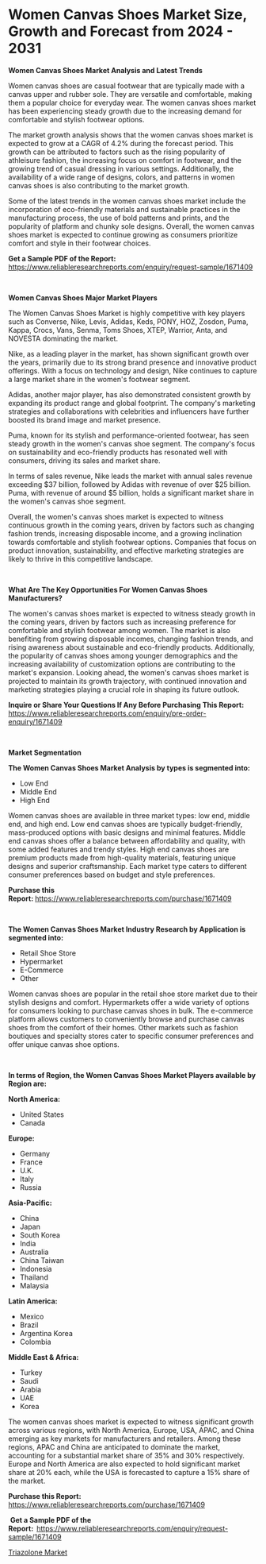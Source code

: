 <p><h1>Women Canvas Shoes Market Size, Growth and Forecast from 2024 - 2031</h1></p><p><strong>Women Canvas Shoes Market Analysis and Latest Trends</strong></p>
<p><p>Women canvas shoes are casual footwear that are typically made with a canvas upper and rubber sole. They are versatile and comfortable, making them a popular choice for everyday wear. The women canvas shoes market has been experiencing steady growth due to the increasing demand for comfortable and stylish footwear options. </p><p>The market growth analysis shows that the women canvas shoes market is expected to grow at a CAGR of 4.2% during the forecast period. This growth can be attributed to factors such as the rising popularity of athleisure fashion, the increasing focus on comfort in footwear, and the growing trend of casual dressing in various settings. Additionally, the availability of a wide range of designs, colors, and patterns in women canvas shoes is also contributing to the market growth.</p><p>Some of the latest trends in the women canvas shoes market include the incorporation of eco-friendly materials and sustainable practices in the manufacturing process, the use of bold patterns and prints, and the popularity of platform and chunky sole designs. Overall, the women canvas shoes market is expected to continue growing as consumers prioritize comfort and style in their footwear choices.</p></p>
<p><strong>Get a Sample PDF of the Report:&nbsp;</strong> <a href="https://www.reliableresearchreports.com/enquiry/request-sample/1671409">https://www.reliableresearchreports.com/enquiry/request-sample/1671409</a></p>
<p>&nbsp;</p>
<p><strong>Women Canvas Shoes Major Market Players</strong></p>
<p><p>The Women Canvas Shoes Market is highly competitive with key players such as Converse, Nike, Levis, Adidas, Keds, PONY, HOZ, Zosdon, Puma, Kappa, Crocs, Vans, Senma, Toms Shoes, XTEP, Warrior, Anta, and NOVESTA dominating the market.</p><p>Nike, as a leading player in the market, has shown significant growth over the years, primarily due to its strong brand presence and innovative product offerings. With a focus on technology and design, Nike continues to capture a large market share in the women's footwear segment.</p><p>Adidas, another major player, has also demonstrated consistent growth by expanding its product range and global footprint. The company's marketing strategies and collaborations with celebrities and influencers have further boosted its brand image and market presence.</p><p>Puma, known for its stylish and performance-oriented footwear, has seen steady growth in the women's canvas shoe segment. The company's focus on sustainability and eco-friendly products has resonated well with consumers, driving its sales and market share.</p><p>In terms of sales revenue, Nike leads the market with annual sales revenue exceeding $37 billion, followed by Adidas with revenue of over $25 billion. Puma, with revenue of around $5 billion, holds a significant market share in the women's canvas shoe segment.</p><p>Overall, the women's canvas shoes market is expected to witness continuous growth in the coming years, driven by factors such as changing fashion trends, increasing disposable income, and a growing inclination towards comfortable and stylish footwear options. Companies that focus on product innovation, sustainability, and effective marketing strategies are likely to thrive in this competitive landscape.</p></p>
<p>&nbsp;</p>
<p><strong>What Are The Key Opportunities For Women Canvas Shoes Manufacturers?</strong></p>
<p><p>The women's canvas shoes market is expected to witness steady growth in the coming years, driven by factors such as increasing preference for comfortable and stylish footwear among women. The market is also benefiting from growing disposable incomes, changing fashion trends, and rising awareness about sustainable and eco-friendly products. Additionally, the popularity of canvas shoes among younger demographics and the increasing availability of customization options are contributing to the market's expansion. Looking ahead, the women's canvas shoes market is projected to maintain its growth trajectory, with continued innovation and marketing strategies playing a crucial role in shaping its future outlook.</p></p>
<p><strong>Inquire or Share Your Questions If Any Before Purchasing This Report:</strong> <a href="https://www.reliableresearchreports.com/enquiry/pre-order-enquiry/1671409">https://www.reliableresearchreports.com/enquiry/pre-order-enquiry/1671409</a></p>
<p>&nbsp;</p>
<p><strong>Market Segmentation</strong></p>
<p><strong>The Women Canvas Shoes Market Analysis by types is segmented into:</strong></p>
<p><ul><li>Low End</li><li>Middle End</li><li>High End</li></ul></p>
<p><p>Women canvas shoes are available in three market types: low end, middle end, and high end. Low end canvas shoes are typically budget-friendly, mass-produced options with basic designs and minimal features. Middle end canvas shoes offer a balance between affordability and quality, with some added features and trendy styles. High end canvas shoes are premium products made from high-quality materials, featuring unique designs and superior craftsmanship. Each market type caters to different consumer preferences based on budget and style preferences.</p></p>
<p><strong>Purchase this Report:&nbsp;</strong><a href="https://www.reliableresearchreports.com/purchase/1671409">https://www.reliableresearchreports.com/purchase/1671409</a></p>
<p>&nbsp;</p>
<p><strong>The Women Canvas Shoes Market Industry Research by Application is segmented into:</strong></p>
<p><ul><li>Retail Shoe Store</li><li>Hypermarket</li><li>E-Commerce</li><li>Other</li></ul></p>
<p><p>Women canvas shoes are popular in the retail shoe store market due to their stylish designs and comfort. Hypermarkets offer a wide variety of options for consumers looking to purchase canvas shoes in bulk. The e-commerce platform allows customers to conveniently browse and purchase canvas shoes from the comfort of their homes. Other markets such as fashion boutiques and specialty stores cater to specific consumer preferences and offer unique canvas shoe options.</p></p>
<p>&nbsp;</p>
<p><strong>In terms of Region, the Women Canvas Shoes Market Players available by Region are:</strong></p>
<p>
    <p> <strong> North America: </strong>
        <ul>
            <li>United States</li>
            <li>Canada</li>
        </ul>
        </p> 
    <p> <strong> Europe: </strong>
        <ul>
            <li>Germany</li>
            <li>France</li>
            <li>U.K.</li>
            <li>Italy</li>
            <li>Russia</li>
        </ul>
        </p> 
    <p> <strong> Asia-Pacific: </strong>
        <ul>
            <li>China</li>
            <li>Japan</li>
            <li>South Korea</li>
            <li>India</li>
            <li>Australia</li>
            <li>China Taiwan</li>
            <li>Indonesia</li>
            <li>Thailand</li>
            <li>Malaysia</li>
        </ul>
        </p> 
    <p> <strong> Latin America: </strong>
        <ul>
            <li>Mexico</li>
            <li>Brazil</li>
            <li>Argentina Korea</li>
            <li>Colombia</li>
        </ul>
        </p> 
    <p> <strong> Middle East & Africa: </strong>
        <ul>
            <li>Turkey</li>
            <li>Saudi</li>
            <li>Arabia</li>
            <li>UAE</li>
            <li>Korea</li>
        </ul>
    </p>
    </p>
<p><p>The women canvas shoes market is expected to witness significant growth across various regions, with North America, Europe, USA, APAC, and China emerging as key markets for manufacturers and retailers. Among these regions, APAC and China are anticipated to dominate the market, accounting for a substantial market share of 35% and 30% respectively. Europe and North America are also expected to hold significant market share at 20% each, while the USA is forecasted to capture a 15% share of the market.</p></p>
<p><strong>Purchase this Report: </strong><a href="https://www.reliableresearchreports.com/purchase/1671409">https://www.reliableresearchreports.com/purchase/1671409</a></p>
<p>&nbsp;<strong>Get a Sample PDF of the Report:&nbsp;&nbsp;</strong><a href="https://www.reliableresearchreports.com/enquiry/request-sample/1671409">https://www.reliableresearchreports.com/enquiry/request-sample/1671409</a></p>
<p><strong></strong></p>
<p><p><a href="https://invited-way-688.notion.site/Triazolone-Market-Size-Growing-and-Forecasted-for-period-from-2024-2031-and-provides-complete-mark-2f9d7730e5584066a93fa412a995fcda">Triazolone Market</a></p></p>